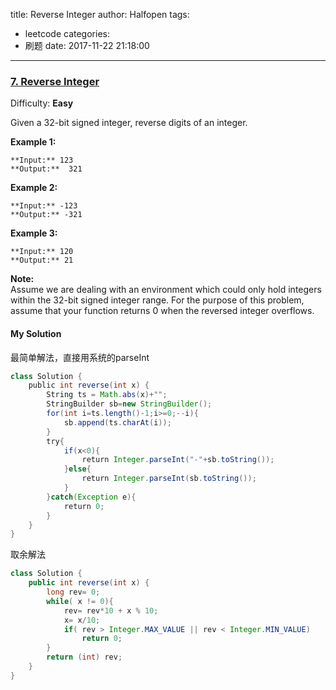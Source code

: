title: Reverse Integer
author: Halfopen
tags:
  - leetcode
categories:
  - 刷题
date: 2017-11-22 21:18:00
---
### [7\. Reverse Integer](https://leetcode.com/problems/reverse-integer/description/)

Difficulty: **Easy**

Given a 32-bit signed integer, reverse digits of an integer.

**Example 1:**

```
**Input:** 123
**Output:**  321
```

**Example 2:**

```
**Input:** -123
**Output:** -321
```

**Example 3:**

```
**Input:** 120
**Output:** 21
```

**Note:**  
Assume we are dealing with an environment which could only hold integers within the 32-bit signed integer range. For the purpose of this problem, assume that your function returns 0 when the reversed integer overflows.

#### My Solution
最简单解法，直接用系统的parseInt
```java
class Solution {
    public int reverse(int x) {
        String ts = Math.abs(x)+"";
        StringBuilder sb=new StringBuilder();
        for(int i=ts.length()-1;i>=0;--i){
            sb.append(ts.charAt(i));
        }
        try{
            if(x<0){
                return Integer.parseInt("-"+sb.toString());
            }else{
                return Integer.parseInt(sb.toString());
            }
        }catch(Exception e){
            return 0;
        }
    }
}
```
取余解法
```java
class Solution {
    public int reverse(int x) {
        long rev= 0;
        while( x != 0){
            rev= rev*10 + x % 10;
            x= x/10;
            if( rev > Integer.MAX_VALUE || rev < Integer.MIN_VALUE)
                return 0;
        }
        return (int) rev;
    }
}
```